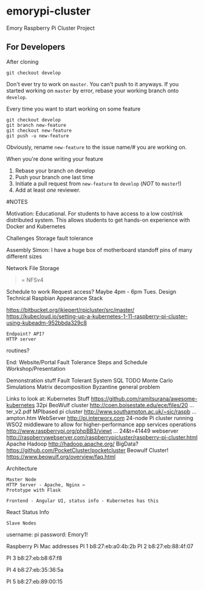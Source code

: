 # emorypi-cluster
Emory Raspberry Pi Cluster Project

## For Developers

After cloning
```
git checkout develop
```

Don't ever try to work on `master`. You can't push to it anyways. If you started working on `master` by error, rebase your working branch onto `develop`.

Every time you want to start working on some feature
```
git checkout develop
git branch new-feature
git checkout new-feature
git push -u new-feature
```
Obviously, rename `new-feature` to the issue name/# you are working on.

When you're done writing your feature
1. Rebase your branch on develop
2. Push your branch one last time
3. Initiate a pull request from `new-feature` to `develop` (*NOT* to `master`!)
4. Add at least *one* reviewer.



#NOTES

Motivation: Educational. For students to have access to a low cost/risk distributed system. This allows students to get hands-on experience with Docker and Kubernetes



Challenges
Storage fault tolerance

Assembly
Simon: I have a huge box of motherboard standoff pins of many different sizes

Network File Storage
>= NFSv4

Schedule to work
Request access? Maybe
4pm - 6pm Tues.
Design
Technical
Raspbian
Appearance
Stack

	
https://bitbucket.org/jkiepert/rpicluster/src/master/ 
https://kubecloud.io/setting-up-a-kubernetes-1-11-raspberry-pi-cluster-using-kubeadm-952bbda329c8 

	Endpoint? API?
	HTTP server
routines?


End:
Website/Portal
Fault Tolerance
Steps and Schedule
Workshop/Presentation



Demonstration stuff
Fault Tolerant System
SQL TODO
Monte Carlo Simulations
Matrix decomposition
Byzantine general problem


Links to look at:
Kubernetes Stuff
https://github.com/ramitsurana/awesome-kubernetes
32pi BeoWulf cluster 
http://coen.boisestate.edu/ece/files/20 ... ter_v2.pdf
MPIbased pi cluster 
http://www.southampton.ac.uk/~sjc/raspb ... ampton.htm
WebServer
http://pi.interworx.com
24-node Pi cluster running WSO2 middleware to allow for higher-performance app services operations
http://www.raspberrypi.org/phpBB3/viewt ... 24&t=41449
webserver
http://raspberrywebserver.com/raspberrypicluster/raspberry-pi-cluster.html
Apache Hadoop
http://hadoop.apache.org/
BigData?
https://github.com/PocketCluster/pocketcluster
Beowulf Cluster!
https://www.beowulf.org/overview/faq.html

Architecture

	Master Node
	HTTP Server - Apache, Nginx ← 
	Prototype with Flask

	Frontend - Angular UI, status info - Kubernetes has this
React
Status Info
	
	Slave Nodes



username:
pi
password:
Emory1!

Raspberry Pi Mac addresses
PI 1
b8:27:eb:a0:4b:2b
PI 2
b8:27:eb:88:4f:07

PI 3
b8:27:eb:b8:67:f8

PI 4
b8:27:eb:35:36:5a

PI 5
b8:27:eb:89:00:15
